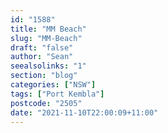 ```yaml
---
id: "1588"
title: "MM Beach"
slug: "MM-Beach"
draft: "false"
author: "Sean"
seealsolinks: "1"
section: "blog"
categories: ["NSW"]
tags: ["Port Kembla"]
postcode: "2505"
date: "2021-11-10T22:00:09+11:00"
---
```

